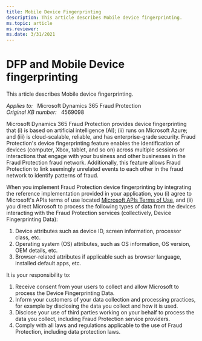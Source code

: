 ```yaml
---
title: Mobile Device Fingerprinting
description: This article describes Mobile device fingerprinting.
ms.topic: article
ms.reviewer: 
ms.date: 3/31/2021
---
```

# DFP and Mobile Device fingerprinting

This article describes Mobile device fingerprinting.

_Applies to:_ &nbsp; Microsoft Dynamics 365 Fraud Protection  
_Original KB number:_ &nbsp; 4569098

Microsoft Dynamics 365 Fraud Protection provides device fingerprinting that (i) is based on artificial intelligence (AI); (ii) runs on Microsoft Azure; and (iii) is cloud-scalable, reliable, and has enterprise-grade security. Fraud Protection's device fingerprinting feature enables the identification of devices (computer, Xbox, tablet, and so on) across multiple sessions or interactions that engage with your business and other businesses in the Fraud Protection fraud network. Additionally, this feature allows Fraud Protection to link seemingly unrelated events to each other in the fraud network to identify patterns of fraud.

When you implement Fraud Protection device fingerprinting by integrating the reference implementation provided in your application, you (i) agree to Microsoft's APIs terms of use located [Microsoft APIs Terms of Use](/legal/microsoft-apis/terms-of-use), and (ii) you direct Microsoft to process the following types of data from the devices interacting with the Fraud Protection services (collectively, Device Fingerprinting Data):

1. Device attributes such as device ID, screen information, processor class, etc.
2. Operating system (OS) attributes, such as OS information, OS version, OEM details, etc.
3. Browser-related attributes if applicable such as browser language, installed default apps, etc.

It is your responsibility to:

1. Receive consent from your users to collect and allow Microsoft to process the Device Fingerprinting Data.
2. Inform your customers of your data collection and processing practices, for example by disclosing the data you collect and how it is used.
3. Disclose your use of third parties working on your behalf to process the data you collect, including Fraud Protection service providers.
4. Comply with all laws and regulations applicable to the use of Fraud Protection, including data protection laws.
